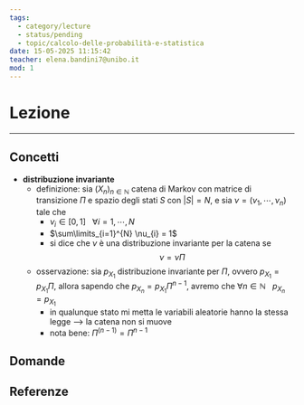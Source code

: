 ```yaml
---
tags:
  - category/lecture
  - status/pending
  - topic/calcolo-delle-probabilità-e-statistica
date: 15-05-2025 11:15:42
teacher: elena.bandini7@unibo.it
mod: 1
---
```

# Lezione
---
## Concetti
- **distribuzione invariante**
	- definizione: sia $(X_{n})_{n \in \mathbb{N}}$ catena di Markov con matrice di transizione $\Pi$ e spazio degli stati $S$ con $|S| = N$, e sia $\nu = (\nu_{1}, \cdots, \nu_{n})$ tale che
		- $\nu_{i} \in [0, 1] \ \ \ \forall i=1, \cdots, N$
		- $\sum\limits_{i=1}^{N} \nu_{i} = 1$
		- si dice che $\nu$ è una distribuzione invariante per la catena se $$\nu = \nu \Pi$$
	- osservazione: sia $p_{X_{1}}$ distribuzione invariante per $\Pi$, ovvero $p_{X_{1}} = p_{X_{1}}\Pi$, allora sapendo che $p_{X_{n}} = p_{X_{1}}\Pi^{n-1}$, avremo che $\forall n \in \mathbb{N} \ \ \ p_{X_{n}} = p_{X_{1}}$
		- in qualunque stato mi metta le variabili aleatorie hanno la stessa legge --> la catena non si muove
		- nota bene: $\Pi^{(n-1)}= \Pi^{n-1}$

## Domande

## Referenze
